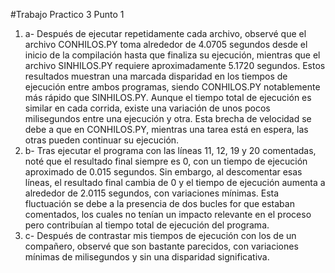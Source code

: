 #Trabajo Practico 3
Punto 1
1) a- Después de ejecutar repetidamente cada archivo, observé que el archivo CONHILOS.PY toma alrededor de 4.0705 segundos desde el inicio de la compilación hasta que finaliza su ejecución, mientras que el archivo SINHILOS.PY requiere aproximadamente 5.1720 segundos. Estos resultados muestran una marcada disparidad en los tiempos de ejecución entre ambos programas, siendo CONHILOS.PY notablemente más rápido que SINHILOS.PY. Aunque el tiempo total de ejecución es similar en cada corrida, existe una variación de unos pocos milisegundos entre una ejecución y otra. Esta brecha de velocidad se debe a que en CONHILOS.PY, mientras una tarea está en espera, las otras pueden continuar su ejecución.
1) b- Tras ejecutar el programa con las líneas 11, 12, 19 y 20 comentadas, noté que el resultado final siempre es 0, con un tiempo de ejecución aproximado de 0.015 segundos. Sin embargo, al descomentar esas líneas, el resultado final cambia de 0 y el tiempo de ejecución aumenta a alrededor de 2.0115 segundos, con variaciones mínimas. Esta fluctuación se debe a la presencia de dos bucles for que estaban comentados, los cuales no tenían un impacto relevante en el proceso pero contribuían al tiempo total de ejecución del programa.
1) c- Después de contrastar mis tiempos de ejecución con los de un compañero, observé que son bastante parecidos, con variaciones mínimas de milisegundos y sin una disparidad significativa.
